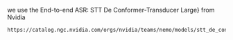 we use the End-to-end ASR: STT De Conformer-Transducer Large} from Nvidia 
```
https://catalog.ngc.nvidia.com/orgs/nvidia/teams/nemo/models/stt_de_conformer_transducer_large
```
